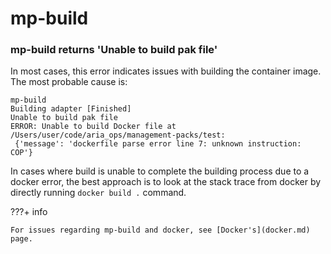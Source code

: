 # mp-build

### mp-build returns 'Unable to build pak file'

In most cases, this error indicates issues with building the container image. The most probable cause is:

```
mp-build
Building adapter [Finished]
Unable to build pak file
ERROR: Unable to build Docker file at /Users/user/code/aria_ops/management-packs/test:
 {'message': 'dockerfile parse error line 7: unknown instruction: COP'}

```

In cases where build is unable to complete the building process due to a docker error, 
the best approach is to look at the stack trace from docker by directly running `docker build .` 
command.

???+ info

    For issues regarding mp-build and docker, see [Docker's](docker.md) page.

